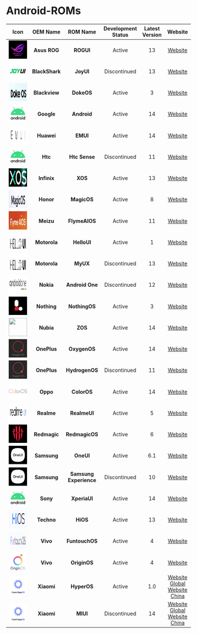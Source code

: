 # Android-ROMs

|                          Icon                           |    OEM Name    |        ROM Name        | Development Status | Latest Version |                                           Website                                            |
| :-----------------------------------------------------: | :------------: | :--------------------: | :----------------: | :------------: | :------------------------------------------------------------------------------------------: |
|   <img src="Icons/ROGUI.png" width="50" height="50">    |  **Asus ROG**  |       **ROGUI**        |       Active       |       13       |                        [Website](https://www.asus.com/in/content/ui/)                        |
|   <img src="Icons/JoyUI.png" width="50" height="50">    | **BlackShark** |       **JoyUI**        |    Discontinued    |       13       |                                         [Website]()                                          |
|   <img src="Icons/DokeOS.png" width="50" height="50">   | **Blackview**  |       **DokeOS**       |       Active       |       3        |                          [Website](https://promo.blackview.hk/os3/)                          |
|  <img src="Icons/Android.png" width="50" height="50">   |   **Google**   |      **Android**       |       Active       |       14       |                  [Website](https://www.android.com/intl/en_in/android-14/)                   |
|    <img src="Icons/EMUI.png" width="50" height="50">    |   **Huawei**   |        **EMUI**        |       Active       |       14       |                      [Website](https://consumer.huawei.com/en/emui-13/)                      |
|  <img src="Icons/Android.png" width="50" height="50">   |    **Htc**     |     **Htc Sense**      |    Discontinued    |       11       |                  [Website](https://www.android.com/intl/en_in/android-14/)                   |
|    <img src="Icons/XOS.png" width="50" height="50">     |  **Infinix**   |        **XOS**         |       Active       |       13       |                        [Website](https://www.infinixmobiles.in/xos/)                         |
|  <img src="Icons/MagicOS.png" width="50" height="50">   |   **Honor**    |      **MagicOS**       |       Active       |       8        |                        [Website](https://www.honor.com/in/magic-os/)                         |
| <img src="Icons/FlymeAIOS.png" width="50" height="50">  |   **Meizu**    |     **FlymeAIOS**      |       Active       |       11       |                            [Website](https://www.flyme.com/aios)                             |
|  <img src="Icons/HelloUI.png" width="50" height="50">   |  **Motorola**  |      **HelloUI**       |       Active       |       1        |                          [Website](https://www.motorola.in/my-ux/p)                          |
|  <img src="Icons/HelloUI.png" width="50" height="50">   |  **Motorola**  |        **MyUX**        |    Discontinued    |       13       |                          [Website](https://www.motorola.in/my-ux/p)                          |
| <img src="Icons/AndroidOne.png" width="50" height="50"> |   **Nokia**    |    **Android One**     |    Discontinued    |       12       |                           [Website](https://www.android.com/one/)                            |
| <img src="Icons/NothingOS.png" width="50" height="50">  |  **Nothing**   |     **NothingOS**      |       Active       |       3        |                                         [Website]()                                          |
|    <img src="Icons/ZOS.png" width="50" height="50">     |   **Nubia**    |        **ZOS**         |       Active       |       14       |                                         [Website]()                                          |
|  <img src="Icons/OxygenOS.png" width="50" height="50">  |  **OnePlus**   |      **OxygenOS**      |       Active       |       14       |                         [Website](https://www.oneplus.in/oxygenos14)                         |
|  <img src="Icons/OxygenOS.png" width="50" height="50">  |  **OnePlus**   |     **HydrogenOS**     |    Discontinued    |       11       |                       [Website](https://www.oneplus.com/cn/hydrogenos)                       |
|  <img src="Icons/ColorOS.png" width="50" height="50">   |    **Oppo**    |      **ColorOS**       |       Active       |       14       |                        [Website](https://www.oppo.com/en/coloros14/)                         |
|  <img src="Icons/RealmeUI.png" width="50" height="50">  |   **Realme**   |      **RealmeUI**      |       Active       |       5        |                       [Website](https://www.realme.com/in/realme-ui-5)                       |
| <img src="Icons/RedmagicOS.png" width="50" height="50"> |  **Redmagic**  |     **RedmagicOS**     |       Active       |       6        |                                         [Website]()                                          |
|   <img src="Icons/OneUI.png" width="50" height="50">    |  **Samsung**   |       **OneUI**        |       Active       |      6.1       |                        [Website](https://www.samsung.com/in/one-ui/)                         |
|   <img src="Icons/OneUI.png" width="50" height="50">    |  **Samsung**   | **Samsung Experience** |    Discontinued    |       10       |                        [Website](https://www.samsung.com/in/one-ui/)                         |
|  <img src="Icons/Android.png" width="50" height="50">   |    **Sony**    |      **XperiaUI**      |       Active       |       14       |                  [Website](https://www.android.com/intl/en_in/android-14/)                   |
|    <img src="Icons/HiOS.png" width="50" height="50">    |   **Techno**   |        **HiOS**        |       Active       |       13       |                     [Website](https://www.tecno-mobile.com/hios-detail/)                     |
| <img src="Icons/FuntouchOS.png" width="50" height="50"> |    **Vivo**    |     **FuntouchOS**     |       Active       |       4        |                         [Website](https://www.vivo.com/in/funtouch)                          |
|  <img src="Icons/OriginOS.png" width="50" height="50">  |    **Vivo**    |      **OriginOS**      |       Active       |       4        |                         [Website](https://www.vivo.com.cn/originos)                          |
|  <img src="Icons/HyperOS.png" width="50" height="50">   |   **Xiaomi**   |      **HyperOS**       |       Active       |      1.0       | [Website Global](https://www.mi.com/global/hyperos) [Website China](https://hyperos.mi.com/) |
|  <img src="Icons/HyperOS.png" width="50" height="50">   |   **Xiaomi**   |        **MIUI**        |    Discontinued    |       14       |  [Website Global](https://www.mi.com/global/miui) [Website China](https://home.miui.com/14)  |
